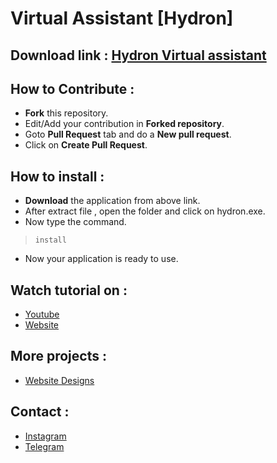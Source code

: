 # Virtual Assistant [Hydron]

## Download link  : [Hydron Virtual assistant](https://codervishal.wordpress.com/2020/08/05/hydron-virtual-assistant/)

## How to Contribute :

- **Fork** this repository.
- Edit/Add your contribution in **Forked repository**.
- Goto **Pull Request** tab and do a **New pull request**.
- Click on **Create Pull Request**. 


## How to install :
 - **Download** the application from above link.
 - After extract file , open the folder and click on hydron.exe.
 - Now type the command.
  
  > `install`

 - Now your application is ready to use.

## Watch tutorial on : 
 - [Youtube](https://www.youtube.com/watch?v=pbnQJsbWYNA&feature=youtu.be)
 - [Website](https://codervishal.wordpress.com/2020/08/05/hydron-virtual-assistant/) 

## More projects : 
   
  - [Website Designs](https://github.com/vishal2376/Website-Design)

## Contact :  
  - [Instagram](https://www.instagram.com/vishal_2376/)
  - [Telegram](https://t.me/vishal2376/)